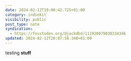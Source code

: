 ```yaml
---
date: 2024-02-12T19:00:42.725+01:00
category: indiekit
visibility: public
post_type: note
syndication:
  - https://fosstodon.org/@jackdbd/111920079030334346
updated: 2024-02-12T20:07:58.348+01:00
---
```


testing **stuff**
